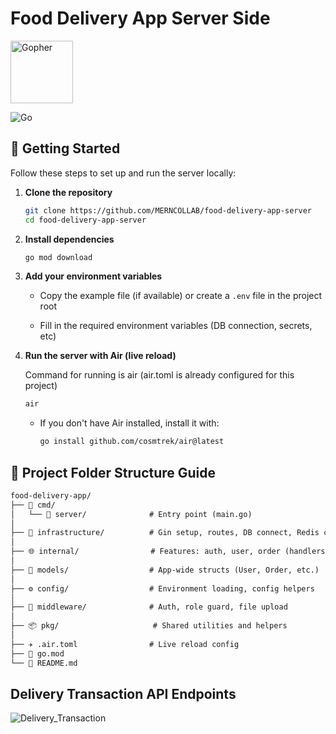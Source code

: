 # Food Delivery App Server Side

<img src="https://go.dev/blog/gopher/gopher.png" alt="Gopher" width="100"/>

![Go](https://img.shields.io/badge/Go-1.24.5-blue?logo=go)


## 🚀 Getting Started

Follow these steps to set up and run the server locally:

1. **Clone the repository**
   ```bash
   git clone https://github.com/MERNCOLLAB/food-delivery-app-server
   cd food-delivery-app-server
   ```
2. **Install dependencies**
   ```bash
   go mod download
   ```
3. **Add your environment variables**
   - Copy the example file (if available) or create a `.env` file in the project root
   
   - Fill in the required environment variables (DB connection, secrets, etc)

4. **Run the server with Air (live reload)**

	Command for running is air (air.toml is already configured for this project)
   ```bash
   air
   ```
   - If you don't have Air installed, install it with:
     ```bash
     go install github.com/cosmtrek/air@latest
     ```


## 📂 Project Folder Structure Guide

```txt
food-delivery-app/
├── 🔗 cmd/
│   └── 🛜 server/              # Entry point (main.go)
│
├── 🏢 infrastructure/          # Gin setup, routes, DB connect, Redis connect
│
├── 🌐 internal/                # Features: auth, user, order (handlers, services, repos, DTOs)
│
├── 💾 models/                  # App-wide structs (User, Order, etc.)
│
├── ⚙️ config/                  # Environment loading, config helpers
│
├── 🔐 middleware/              # Auth, role guard, file upload
│
├── 📦 pkg/                     # Shared utilities and helpers
│
├── ✈️ .air.toml                # Live reload config
├── 📖 go.mod
└── 📝 README.md

```

## Delivery Transaction API Endpoints

![Delivery_Transaction](delivery_transaction.png)